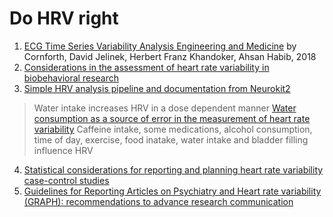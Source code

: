 # Do HRV right


1. [ECG Time Series Variability Analysis Engineering and Medicine](https://www.routledge.com/ECG-Time-Series-Variability-Analysis-Engineering-and-Medicine/Jelinek-Cornforth-Khandoker/p/book/9780367870157#) by Cornforth, David Jelinek, Herbert Franz Khandoker, Ahsan Habib, 2018
2. [Considerations in the assessment of heart rate variability in biobehavioral research](https://pubmed.ncbi.nlm.nih.gov/25101047/)
3. [Simple HRV analysis pipeline and documentation from Neurokit2](https://github.com/rahulvenugopal/HRV_adventures)
> Water intake increases HRV in a dose dependent manner [Water consumption as a source of error in the measurement of heart rate variability](https://osf.io/83exy/)
> Caffeine intake, some medications, alcohol consumption, time of day, exercise, food inatake, water intake and bladder filling influence HRV
4. [Statistical considerations for reporting and planning heart rate variability case-control studies](https://pubmed.ncbi.nlm.nih.gov/27914167/)
5. [Guidelines for Reporting Articles on Psychiatry and Heart rate variability (GRAPH): recommendations to advance research communication](https://www.nature.com/articles/tp201673)
